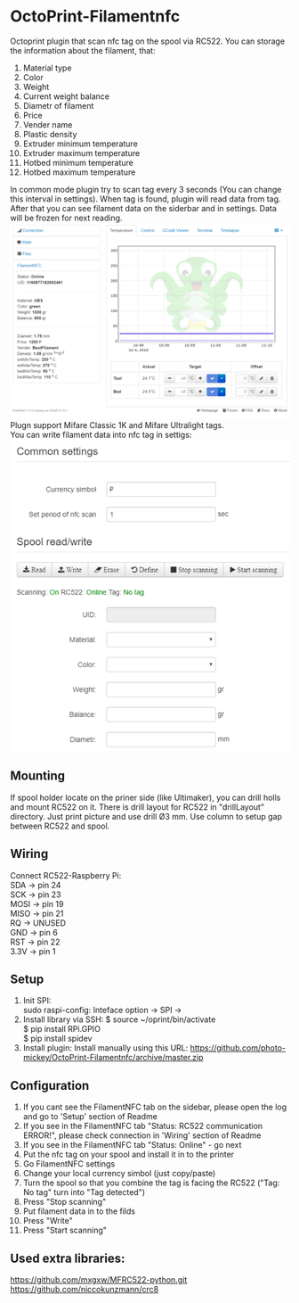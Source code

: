 # OctoPrint-Filamentnfc

Octoprint plugin that scan nfc tag on the spool via RC522. You can storage the information about the filament, that:

1. Material type    
2. Color    
3. Weight    
4. Current weight balance    
5. Diametr of filament    
6. Price    
7. Vender name    
8. Plastic density    
9. Extruder minimum temperature    
10. Extruder maximum temperature    
11. Hotbed minimum temperature    
12. Hotbed maximum temperature    

In common mode plugin try to scan tag every 3 seconds (You can change this interval in settings). When tag is found, plugin will read data from tag. After that you can see filament data on the siderbar and in settings. Data will be frozen for next reading.    
![Side bar](/Screenshot/FirstScreen.png)
Plugn support Mifare Classic 1K and Mifare Ultralight tags.    
You can write filament data into nfc tag in settigs:
![Settings](/Screenshot/SettingsScreen.png)

## Mounting

If spool holder locate on the priner side (like Ultimaker), you can drill holls and mount RC522 on it. There is drill layout for RC522 in "drillLayout" directory. Just print picture and use drill Ø3 mm. Use column to setup gap between RC522 and spool.

## Wiring

Connect RC522-Raspberry Pi:    
SDA  -> pin 24    
SCK  -> pin 23    
MOSI -> pin 19    
MISO -> pin 21    
RQ   -> UNUSED    
GND  -> pin 6    
RST  -> pin 22    
3.3V -> pin 1    

## Setup

1. Init SPI:    
    sudo raspi-config:
    Inteface option -> SPI -> <Yes>
2. Install library via SSH:
    $ source ~/oprint/bin/activate    
    $ pip install RPi.GPIO    
    $ pip install spidev    
3. Install plugin:
    Install manually using this URL:
    https://github.com/photo-mickey/OctoPrint-Filamentnfc/archive/master.zip

## Configuration

1. If you cant see the FilamentNFC tab on the sidebar, please open the log and go to 'Setup' section of Readme    
2. If you see in the FilamentNFC tab "Status: RC522 communication ERROR!", please check connection in 'Wiring' section of Readme    
3. If you see in the FilamentNFC tab "Status: Online" - go next    
2. Put the nfc tag on your spool and install it in to the printer    
3. Go FilamentNFC settings    
4. Change your local currency simbol (just copy/paste)    
5. Turn the spool so that you combine the tag is facing the RC522 ("Tag: No tag" turn into "Tag detected")    
6. Press "Stop scanning"    
7. Put filament data in to the filds    
8. Press "Write"    
9. Press "Start scanning"    


## Used extra libraries: 

https://github.com/mxgxw/MFRC522-python.git    
https://github.com/niccokunzmann/crc8    
